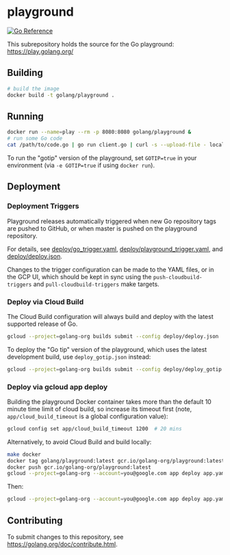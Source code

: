 # playground

[![Go Reference](https://pkg.go.dev/badge/golang.org/x/playground.svg)](https://pkg.go.dev/golang.org/x/playground)

This subrepository holds the source for the Go playground:
https://play.golang.org/

## Building

```bash
# build the image
docker build -t golang/playground .
```

## Running

```bash
docker run --name=play --rm -p 8080:8080 golang/playground &
# run some Go code
cat /path/to/code.go | go run client.go | curl -s --upload-file - localhost:8080/compile
```

To run the "gotip" version of the playground, set `GOTIP=true`
in your environment (via `-e GOTIP=true` if using `docker run`).

## Deployment

### Deployment Triggers

Playground releases automatically triggered when new Go repository tags are pushed to GitHub, or when master is pushed
on the playground repository.

For details, see [deploy/go_trigger.yaml](deploy/go_trigger.yaml),
[deploy/playground_trigger.yaml](deploy/playground_trigger.yaml),
and [deploy/deploy.json](deploy/deploy.json).

Changes to the trigger configuration can be made to the YAML files, or in the GCP UI, which should be kept in sync
using the `push-cloudbuild-triggers` and `pull-cloudbuild-triggers` make targets.

### Deploy via Cloud Build

The Cloud Build configuration will always build and deploy with the latest supported release of Go.

```bash
gcloud --project=golang-org builds submit --config deploy/deploy.json .
```

To deploy the "Go tip" version of the playground, which uses the latest
development build, use `deploy_gotip.json` instead:

```bash
gcloud --project=golang-org builds submit --config deploy/deploy_gotip.json .
```

### Deploy via gcloud app deploy

Building the playground Docker container takes more than the default 10 minute time limit of cloud build, so increase
its timeout first (note, `app/cloud_build_timeout` is a global configuration value):

```bash
gcloud config set app/cloud_build_timeout 1200  # 20 mins
```

Alternatively, to avoid Cloud Build and build locally:

```bash
make docker
docker tag golang/playground:latest gcr.io/golang-org/playground:latest
docker push gcr.io/golang-org/playground:latest
gcloud --project=golang-org --account=you@google.com app deploy app.yaml --image-url=gcr.io/golang-org/playground:latest
```

Then:

```bash
gcloud --project=golang-org --account=you@google.com app deploy app.yaml
```

## Contributing

To submit changes to this repository, see
https://golang.org/doc/contribute.html.
